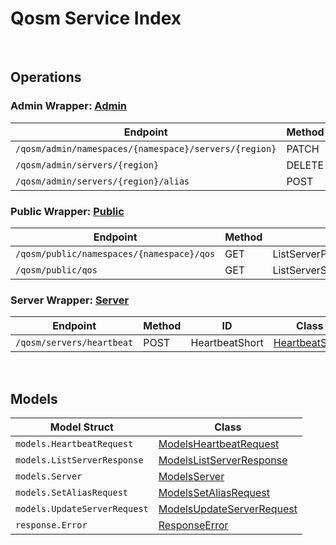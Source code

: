 # Qosm Service Index

&nbsp;

## Operations

### Admin Wrapper:  [Admin](../../qosm-sdk/pkg/wrapper_admin.go)
| Endpoint | Method | ID | Class | Wrapper | Example |
|---|---|---|---|---|---|
| `/qosm/admin/namespaces/{namespace}/servers/{region}` | PATCH | UpdateServerConfigShort | [UpdateServerConfigShort](../../qosm-sdk/pkg/qosmclient/admin/admin_client.go) | [UpdateServerConfigShort](../../qosm-sdk/pkg/wrapper_admin.go) | [UpdateServerConfigShort](../../samples/cli/cmd/qosm/admin/updateServerConfig.go) |
| `/qosm/admin/servers/{region}` | DELETE | DeleteServerShort | [DeleteServerShort](../../qosm-sdk/pkg/qosmclient/admin/admin_client.go) | [DeleteServerShort](../../qosm-sdk/pkg/wrapper_admin.go) | [DeleteServerShort](../../samples/cli/cmd/qosm/admin/deleteServer.go) |
| `/qosm/admin/servers/{region}/alias` | POST | SetServerAliasShort | [SetServerAliasShort](../../qosm-sdk/pkg/qosmclient/admin/admin_client.go) | [SetServerAliasShort](../../qosm-sdk/pkg/wrapper_admin.go) | [SetServerAliasShort](../../samples/cli/cmd/qosm/admin/setServerAlias.go) |

### Public Wrapper:  [Public](../../qosm-sdk/pkg/wrapper_public.go)
| Endpoint | Method | ID | Class | Wrapper | Example |
|---|---|---|---|---|---|
| `/qosm/public/namespaces/{namespace}/qos` | GET | ListServerPerNamespaceShort | [ListServerPerNamespaceShort](../../qosm-sdk/pkg/qosmclient/public/public_client.go) | [ListServerPerNamespaceShort](../../qosm-sdk/pkg/wrapper_public.go) | [ListServerPerNamespaceShort](../../samples/cli/cmd/qosm/public/listServerPerNamespace.go) |
| `/qosm/public/qos` | GET | ListServerShort | [ListServerShort](../../qosm-sdk/pkg/qosmclient/public/public_client.go) | [ListServerShort](../../qosm-sdk/pkg/wrapper_public.go) | [ListServerShort](../../samples/cli/cmd/qosm/public/listServer.go) |

### Server Wrapper:  [Server](../../qosm-sdk/pkg/wrapper_server.go)
| Endpoint | Method | ID | Class | Wrapper | Example |
|---|---|---|---|---|---|
| `/qosm/servers/heartbeat` | POST | HeartbeatShort | [HeartbeatShort](../../qosm-sdk/pkg/qosmclient/server/server_client.go) | [HeartbeatShort](../../qosm-sdk/pkg/wrapper_server.go) | [HeartbeatShort](../../samples/cli/cmd/qosm/server/heartbeat.go) |


&nbsp;  

## Models

| Model Struct | Class |
|---|---|
| `models.HeartbeatRequest` | [ModelsHeartbeatRequest ](../../qosm-sdk/pkg/qosmclientmodels/models_heartbeat_request.go) |
| `models.ListServerResponse` | [ModelsListServerResponse ](../../qosm-sdk/pkg/qosmclientmodels/models_list_server_response.go) |
| `models.Server` | [ModelsServer ](../../qosm-sdk/pkg/qosmclientmodels/models_server.go) |
| `models.SetAliasRequest` | [ModelsSetAliasRequest ](../../qosm-sdk/pkg/qosmclientmodels/models_set_alias_request.go) |
| `models.UpdateServerRequest` | [ModelsUpdateServerRequest ](../../qosm-sdk/pkg/qosmclientmodels/models_update_server_request.go) |
| `response.Error` | [ResponseError ](../../qosm-sdk/pkg/qosmclientmodels/response_error.go) |
